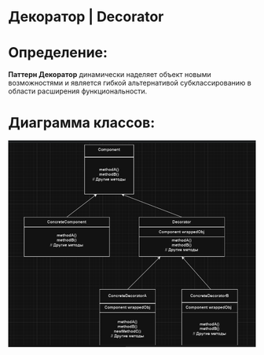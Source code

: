 # Декоратор | Decorator

# Определение:
**Паттерн Декоратор** динамически наделяет объект новыми возможностями и является гибкой альтернативой
субклассированию в области расширения функциональности.

# Диаграмма классов:

![image](diagram/decorator.PNG )</h2>